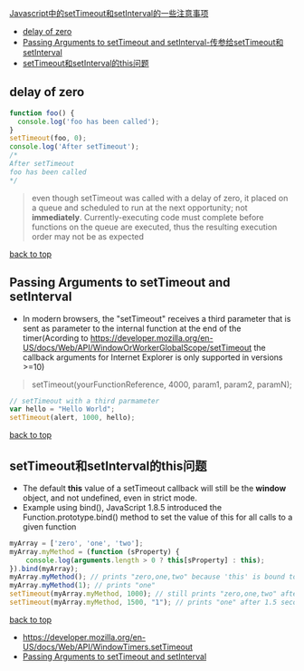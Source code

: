 [Javascript中的setTimeout和setInterval的一些注意事项](#top)

- [delay of zero](#topic1)
- [Passing Arguments to setTimeout and setInterval-传参给setTimeout和setInterval](#topic2)
- [setTimeout和setInterval的this问题](#topic3)

<h2 id="topic1">delay of zero</h2>

```javascript
function foo() {
  console.log('foo has been called');
}
setTimeout(foo, 0);
console.log('After setTimeout');
/*
After setTimeout
foo has been called
*/
```

> even though setTimeout was called with a delay of zero, it placed on a queue and scheduled to run at the next opportunity; not **immediately**. Currently-executing code must complete before functions on the queue are executed, thus the resulting execution order may not be as expected

[back to top](#top)

<h2 id="topic2">Passing Arguments to setTimeout and setInterval</h2>

- In modern browsers, the "setTimeout" receives a third parameter that is sent as parameter to the internal function at the end of the timer(Acording to https://developer.mozilla.org/en-US/docs/Web/API/WindowOrWorkerGlobalScope/setTimeout the callback arguments for Internet Explorer is only supported in versions >=10)

> setTimeout(yourFunctionReference, 4000, param1, param2, paramN);

```javascript
// setTimeout with a third parmameter
var hello = "Hello World";
setTimeout(alert, 1000, hello);
```

[back to top](#top)

<h2 id="topic3">setTimeout和setInterval的this问题</h2>

- The default **this** value of a setTimeout callback will still be the **window** object, and not undefined, even in strict mode.
- Example using bind(), JavaScript 1.8.5 introduced the Function.prototype.bind() method to set the value of this for all calls to a given function

```javascript
myArray = ['zero', 'one', 'two'];
myArray.myMethod = (function (sProperty) {
    console.log(arguments.length > 0 ? this[sProperty] : this);
}).bind(myArray);
myArray.myMethod(); // prints "zero,one,two" because 'this' is bound to myArray in the function
myArray.myMethod(1); // prints "one"
setTimeout(myArray.myMethod, 1000); // still prints "zero,one,two" after 1 second because of the binding
setTimeout(myArray.myMethod, 1500, "1"); // prints "one" after 1.5 seconds
```

[back to top](#top)

- https://developer.mozilla.org/en-US/docs/Web/API/WindowTimers.setTimeout
- [Passing Arguments to setTimeout and setInterval](http://arguments.callee.info/2008/11/10/passing-arguments-to-settimeout-and-setinterval/)

